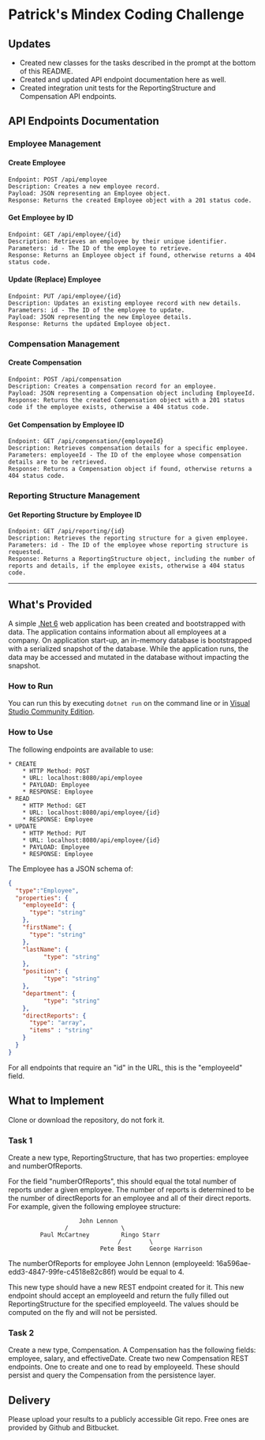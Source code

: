 # Patrick's Mindex Coding Challenge

## Updates

- Created new classes for the tasks described in the prompt at the bottom of this README. 
- Created and updated API endpoint documentation here as well. 
- Created integration unit tests for the ReportingStructure and Compensation API endpoints.

## API Endpoints Documentation

### Employee Management
#### Create Employee

    Endpoint: POST /api/employee
    Description: Creates a new employee record.
    Payload: JSON representing an Employee object.
    Response: Returns the created Employee object with a 201 status code.

#### Get Employee by ID

    Endpoint: GET /api/employee/{id}
    Description: Retrieves an employee by their unique identifier.
    Parameters: id - The ID of the employee to retrieve.
    Response: Returns an Employee object if found, otherwise returns a 404 status code.

#### Update (Replace) Employee

    Endpoint: PUT /api/employee/{id}
    Description: Updates an existing employee record with new details.
    Parameters: id - The ID of the employee to update.
    Payload: JSON representing the new Employee details.
    Response: Returns the updated Employee object.

### Compensation Management
#### Create Compensation

    Endpoint: POST /api/compensation
    Description: Creates a compensation record for an employee.
    Payload: JSON representing a Compensation object including EmployeeId.
    Response: Returns the created Compensation object with a 201 status code if the employee exists, otherwise a 404 status code.

#### Get Compensation by Employee ID

    Endpoint: GET /api/compensation/{employeeId}
    Description: Retrieves compensation details for a specific employee.
    Parameters: employeeId - The ID of the employee whose compensation details are to be retrieved.
    Response: Returns a Compensation object if found, otherwise returns a 404 status code.

### Reporting Structure Management
#### Get Reporting Structure by Employee ID

    Endpoint: GET /api/reporting/{id}
    Description: Retrieves the reporting structure for a given employee.
    Parameters: id - The ID of the employee whose reporting structure is requested.
    Response: Returns a ReportingStructure object, including the number of reports and details, if the employee exists, otherwise a 404 status code.
--------
## What's Provided
A simple [.Net 6](https://dotnet.microsoft.com/en-us/download/dotnet/6.0) web application has been created and bootstrapped 
with data. The application contains information about all employees at a company. On application start-up, an in-memory 
database is bootstrapped with a serialized snapshot of the database. While the application runs, the data may be
accessed and mutated in the database without impacting the snapshot.

### How to Run
You can run this by executing `dotnet run` on the command line or in [Visual Studio Community Edition](https://www.visualstudio.com/downloads/).


### How to Use
The following endpoints are available to use:
```
* CREATE
    * HTTP Method: POST 
    * URL: localhost:8080/api/employee
    * PAYLOAD: Employee
    * RESPONSE: Employee
* READ
    * HTTP Method: GET 
    * URL: localhost:8080/api/employee/{id}
    * RESPONSE: Employee
* UPDATE
    * HTTP Method: PUT 
    * URL: localhost:8080/api/employee/{id}
    * PAYLOAD: Employee
    * RESPONSE: Employee
```
The Employee has a JSON schema of:
```json
{
  "type":"Employee",
  "properties": {
    "employeeId": {
      "type": "string"
    },
    "firstName": {
      "type": "string"
    },
    "lastName": {
          "type": "string"
    },
    "position": {
          "type": "string"
    },
    "department": {
          "type": "string"
    },
    "directReports": {
      "type": "array",
      "items" : "string"
    }
  }
}
```
For all endpoints that require an "id" in the URL, this is the "employeeId" field.

## What to Implement
Clone or download the repository, do not fork it.

### Task 1
Create a new type, ReportingStructure, that has two properties: employee and numberOfReports.

For the field "numberOfReports", this should equal the total number of reports under a given employee. The number of 
reports is determined to be the number of directReports for an employee and all of their direct reports. For example, 
given the following employee structure:
```
                    John Lennon
                /               \
         Paul McCartney         Ringo Starr
                               /        \
                          Pete Best     George Harrison
```
The numberOfReports for employee John Lennon (employeeId: 16a596ae-edd3-4847-99fe-c4518e82c86f) would be equal to 4. 

This new type should have a new REST endpoint created for it. This new endpoint should accept an employeeId and return 
the fully filled out ReportingStructure for the specified employeeId. The values should be computed on the fly and will 
not be persisted.

### Task 2
Create a new type, Compensation. A Compensation has the following fields: employee, salary, and effectiveDate. Create 
two new Compensation REST endpoints. One to create and one to read by employeeId. These should persist and query the 
Compensation from the persistence layer.

## Delivery
Please upload your results to a publicly accessible Git repo. Free ones are provided by Github and Bitbucket.

